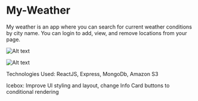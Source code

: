 # My-Weather 

My weather is an app where you can search for current weather conditions by city name. You can login to add, view, and remove locations from your page.

![Alt text](<https://i.imgur.com/Loyj07E.png>)

![Alt text](<https://i.imgur.com/TnTWs6N.png>)







Technologies Used: ReactJS, Express, MongoDb, Amazon S3

Icebox: Improve UI styling and layout, change Info Card buttons to conditional rendering 
